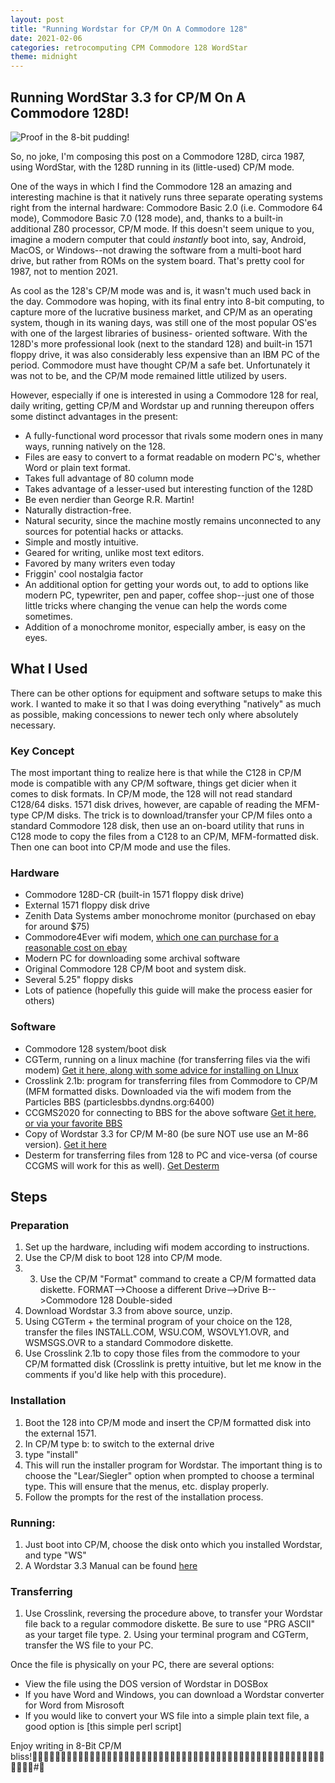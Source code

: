 ```yaml
---
layout: post
title: "Running Wordstar for CP/M On A Commodore 128"
date: 2021-02-06
categories: retrocomputing CPM Commodore 128 WordStar
theme: midnight
---
```


## Running WordStar 3.3 for CP/M On A Commodore 128D!

![Proof in the 8-bit pudding!](/assets/wordstar128.jpg)

So, no joke,  I'm composing this post on a Commodore 128D, circa 1987, using WordStar, with the 128D running in its  (little-used) CP/M mode.

One of the ways in which I find the Commodore 128 an amazing and interesting machine is that it natively runs three separate  operating systems right from the  internal  hardware:  Commodore Basic 2.0 (i.e. Commodore 64 mode), Commodore Basic 7.0 (128  mode),  and,  thanks to a built-in additional Z80  processor, CP/M mode.  If this doesn't seem unique to you,  imagine a modern computer that could *instantly* boot into, say, Android, MacOS, or  Windows--not  drawing  the software from  a  multi-boot hard drive, but rather from ROMs on the system board. That's pretty  cool for 1987, not to mention 2021.

As cool as the 128's CP/M mode was and is, it wasn't much used back in the day. Commodore was hoping, with its final entry into 8-bit computing, to  capture more  of the lucrative business market, and CP/M as an operating system, though in its waning days, was still one of the  most popular  OS'es  with  one of the largest libraries of  business- oriented software.  With the 128D's more professional look (next to the standard 128) and built-in 1571 floppy drive, it was also considerably less expensive than an IBM  PC of  the  period.  Commodore must have thought CP/M a safe bet. Unfortunately it was not to be, and the CP/M mode remained little utilized by users. 

However, especially if one is interested in using a Commodore 128 for real, daily writing, getting CP/M and Wordstar up and running thereupon offers some distinct advantages in the present: 

- A fully-functional word processor that rivals some modern ones in many ways,
   running natively on the 128.
- Files are easy to convert to a format readable on modern  PC's, whether Word
  or plain text format.
- Takes full advantage of 80 column mode
- Takes  advantage  of a lesser-used but interesting function  of the 128D
- Be even nerdier than George R.R. Martin!
- Naturally distraction-free.
- Natural security,  since the machine mostly remains unconnected to any sources for potential hacks or attacks.
- Simple and mostly intuitive.
- Geared for writing, unlike most text editors.
- Favored by many writers even today
- Friggin' cool nostalgia factor
- An additional option for getting your words out,  to  add  to options like modern PC,  typewriter, pen and paper, coffee shop--just one of those little tricks where changing the venue can help the words come sometimes.
- Addition of a monochrome monitor, especially amber, is easy on the eyes.



## What I Used

There  can be other options for equipment and software setups  to make  this work.  I  wanted  to make it  so  that  I  was  doing everything "natively" as much as possible,  making concessions to newer tech only where absolutely necessary. 

### Key Concept

The most important thing to realize here is that while the C128 in CP/M mode is compatible with any CP/M software, things get dicier when it comes to disk formats. In CP/M mode, the 128 will not read standard C128/64 disks. 1571 disk drives, however, are capable of reading the MFM-type CP/M disks. The trick is to download/transfer your CP/M files onto a standard Commodore 128 disk, then use an on-board utility that runs in C128 mode to copy the files from a C128 to an CP/M, MFM-formatted disk. Then one can boot into CP/M mode and use the files.

### Hardware

- Commodore 128D-CR (built-in 1571 floppy disk drive)
- External 1571 floppy disk drive
- Zenith Data Systems amber monochrome monitor (purchased on ebay for around
  $75)
- Commodore4Ever wifi modem, [which one can purchase for a reasonable cost on ebay](https://www.ebay.com/itm/Commodore4ever-Wifi-Modem-v2-3-Commodore-64-128-Plus-4-Vic-20-/333487731225)
- Modern PC for downloading some archival software
- Original Commodore 128 CP/M boot and system disk.
- Several 5.25" floppy disks
- Lots  of  patience (hopefully this guide will make the  process easier for others)

### Software

- Commodore 128 system/boot disk
- CGTerm,  running on a linux machine (for transferring files via the  wifi
  modem)  [Get it here, along with some advice for installing on LInux](https://www.lemon64.com/forum/viewtopic.php?t=69018&sid=dc62e4bf60af6de0019f44aa20975384)
- Crosslink  2.1b: program for transferring files from  Commodore to CP/M (MFM formatted disks. Downloaded via the wifi modem from the Particles BBS (particlesbbs.dyndns.org:6400)
- CCGMS2020 for connecting to BBS for the above software [Get it here, or via your favorite BBS](https://csdb.dk/release/?id=191712)
- Copy of Wordstar 3.3 for CP/M M-80 (be sure NOT use use an M-86 version). [Get it here](http://www.retroarchive.org/cpm/text/text.htm)
- Desterm  for transferring files from 128 to PC  and  vice-versa (of course
  CCGMS will work for this as well). [Get Desterm](https://commodore.software/downloads/download/61-desterm/1145-desterm-v3-02)

## Steps

### Preparation

1.  Set  up  the  hardware,  including wifi  modem  according  to instructions.
2. Use the CP/M disk to boot 128 into CP/M mode.  
3. 3.  Use the CP/M "Format" command to create a CP/M formatted data diskette. FORMAT-->Choose a different Drive-->Drive B-->Commodore 128 Double-sided
4. Download Wordstar 3.3 from above source, unzip.  
5. Using CGTerm + the terminal program of your choice on the 128, transfer  the  files  INSTALL.COM,   WSU.COM,   WSOVLY1.OVR,  and WSMSGS.OVR to a standard Commodore diskette.  
6. Use  Crosslink 2.1b to copy those files from the commodore to your  CP/M formatted  disk (Crosslink is pretty intuitive, but let me know in the comments if you'd like help with this procedure).

### Installation

1. Boot the 128 into CP/M mode and insert the CP/M formatted disk into the
external 1571.  
2. In CP/M type b: to switch to the external drive 
3. type "install" 
4.  This  will  run  the  installer  program  for  Wordstar.  The important  thing  is  to choose the  "Lear/Siegler"  option  when prompted  to choose a terminal type.  This will ensure that  the menus, etc. display properly.  
5. Follow the prompts for the rest of the installation process.

### Running:

1.  Just boot into CP/M, choose the disk onto which you installed Wordstar, and
type "WS" 
2. A Wordstar 3.3 Manual can be found [here](http://www.bitsavers.org/pdf/microPro/Wordstar_3.3/Wordstar_3.3_Reference_Manual_1983.pdf)

### Transferring

1. Use Crosslink, reversing the procedure above, to transfer your Wordstar
file back to a regular commodore diskette.  Be sure  to use "PRG ASCII" as your
target file type.  2.  Using your terminal program and CGTerm,  transfer the WS
file to your PC.

Once  the  file  is physically on  your  PC,  there  are  several options:

- View the file using the DOS version of Wordstar in DOSBox
- If  you  have  Word and Windows,  you can download  a  Wordstar converter for
  Word from Misrosoft
- If  you would like to convert your WS file into a simple  plain text file, a
  good option is [this simple perl script]

Enjoy writing in 8-Bit CP/M
bliss! #
